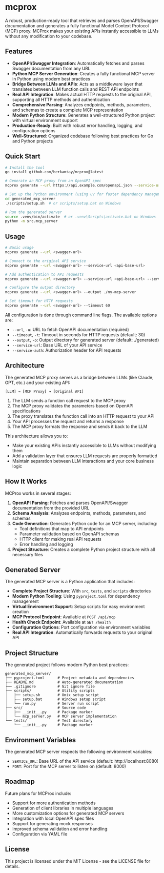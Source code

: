 # mcprox

A robust, production-ready tool that retrieves and parses OpenAPI/Swagger documentation and generates a fully functional Model Context Protocol (MCP) proxy. MCProx makes your existing APIs instantly accessible to LLMs without any modification to your codebase.

## Features

- **OpenAPI/Swagger Integration**: Automatically fetches and parses Swagger documentation from any URL
- **Python MCP Server Generation**: Creates a fully functional MCP server in Python using modern best practices
- **Bridge Between LLMs and APIs**: Acts as a middleware layer that translates between LLM function calls and REST API endpoints
- **Real API Integration**: Makes actual HTTP requests to the original API, supporting all HTTP methods and authentication
- **Comprehensive Parsing**: Analyzes endpoints, methods, parameters, and schemas to create a complete MCP representation
- **Modern Python Structure**: Generates a well-structured Python project with virtual environment support
- **Production-Ready**: Built with robust error handling, logging, and configuration options
- **Well-Structured**: Organized codebase following best practices for Go and Python projects

## Quick Start

```bash
# Install the tool
go install github.com/berkantay/mcprox@latest

# Generate an MCP proxy from an OpenAPI spec
mcprox generate --url https://api.example.com/openapi.json --service-url https://api.example.com

# Set up the Python environment (using uv for faster dependency management)
cd generated_mcp_server
./scripts/setup.sh  # or scripts/setup.bat on Windows

# Run the generated server
source .venv/bin/activate  # or .venv\Scripts\activate.bat on Windows
python -m src.mcp_server
```

## Usage

```bash
# Basic usage
mcprox generate --url <swagger-url>

# Connect to the original API service
mcprox generate --url <swagger-url> --service-url <api-base-url>

# Add authentication to API requests
mcprox generate --url <swagger-url> --service-url <api-base-url> --service-auth "Bearer token123"

# Configure the output directory
mcprox generate --url <swagger-url> --output ./my-mcp-server

# Set timeout for HTTP requests
mcprox generate --url <swagger-url> --timeout 60
```

All configuration is done through command line flags. The available options are:

- `--url`, `-u`: URL to fetch OpenAPI documentation (required)
- `--timeout`, `-t`: Timeout in seconds for HTTP requests (default: 30)
- `--output`, `-o`: Output directory for generated server (default: ./generated)
- `--service-url`: Base URL of your API service
- `--service-auth`: Authorization header for API requests

## Architecture

The generated MCP proxy serves as a bridge between LLMs (like Claude, GPT, etc.) and your existing API:

```
[LLM] → [MCP Proxy] → [Original API]
```

1. The LLM sends a function call request to the MCP proxy
2. The MCP proxy validates the parameters based on OpenAPI specifications
3. The proxy translates the function call into an HTTP request to your API
4. Your API processes the request and returns a response
5. The MCP proxy formats the response and sends it back to the LLM

This architecture allows you to:

- Make your existing APIs instantly accessible to LLMs without modifying them
- Add a validation layer that ensures LLM requests are properly formatted
- Maintain separation between LLM interactions and your core business logic

## How It Works

MCProx works in several stages:

1. **OpenAPI Parsing**: Fetches and parses OpenAPI/Swagger documentation from the provided URL
2. **Schema Analysis**: Analyzes endpoints, methods, parameters, and schemas
3. **Code Generation**: Generates Python code for an MCP server, including:
   - Tool definitions that map to API endpoints
   - Parameter validation based on OpenAPI schemas
   - HTTP client for making real API requests
   - Error handling and logging
4. **Project Structure**: Creates a complete Python project structure with all necessary files

## Generated Server

The generated MCP server is a Python application that includes:

- **Complete Project Structure**: With `src`, `tests`, and `scripts` directories
- **Modern Python Tooling**: Using `pyproject.toml` for dependency management
- **Virtual Environment Support**: Setup scripts for easy environment creation
- **MCP Protocol Endpoint**: Available at `POST /api/mcp`
- **Health Check Endpoint**: Available at `GET /health`
- **Configuration Options**: Port configuration via environment variables
- **Real API Integration**: Automatically forwards requests to your original API

## Project Structure

The generated project follows modern Python best practices:

```
generated_mcp_server/
├── pyproject.toml      # Project metadata and dependencies
├── README.md           # Auto-generated documentation
├── .gitignore          # Git ignore file
├── scripts/            # Utility scripts
│   ├── setup.sh        # Unix setup script
│   ├── setup.bat       # Windows setup script
│   └── run.py          # Server run script
├── src/                # Source code
│   ├── __init__.py     # Package marker
│   └── mcp_server.py   # MCP server implementation
└── tests/              # Test directory
    └── __init__.py     # Package marker
```

## Environment Variables

The generated MCP server respects the following environment variables:

- `SERVICE_URL`: Base URL of the API service (default: http://localhost:8080)
- `PORT`: Port for the MCP server to listen on (default: 8000)

## Roadmap

Future plans for MCProx include:

- Support for more authentication methods
- Generation of client libraries in multiple languages
- More customization options for generated MCP servers
- Integration with local OpenAPI spec files
- Support for generating mock responses
- Improved schema validation and error handling
- Configuration via YAML file

## License

This project is licensed under the MIT License - see the LICENSE file for details.
